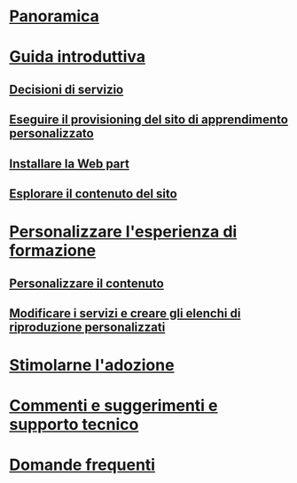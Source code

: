 # [Panoramica](index.md)
# [Guida introduttiva](prereqs.md)
## [Decisioni di servizio](servicedecisions.md)
## [Eseguire il provisioning del sito di apprendimento personalizzato](installsitepackage.md)
## [Installare la Web part](installwebpart.md)
## [Esplorare il contenuto del sito](sitecontent.md)
# [Personalizzare l'esperienza di formazione](customization.md)
## [Personalizzare il contenuto](sitecontent.md)
## [Modificare i servizi e creare gli elenchi di riproduzione personalizzati](customplaylist.md)
# [Stimolarne l'adozione](driveadoption.md)
# [Commenti e suggerimenti e supporto tecnico](feedback.md)
# [Domande frequenti](faq.md)

